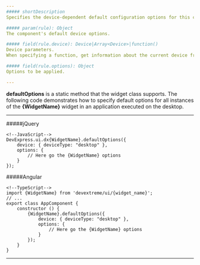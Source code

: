 ```yaml
---
##### shortDescription
Specifies the device-dependent default configuration options for this component.

##### param(rule): Object
The component's default device options.

##### field(rule.device): Device|Array<Device>|function()
Device parameters.      
When specifying a function, get information about the current device from the argument. Return **true** if the options should be applied to the device.

##### field(rule.options): Object
Options to be applied.

---
```

**defaultOptions** is a static method that the widget class supports. The following code demonstrates how to specify default options for all instances of the **{WidgetName}** widget in an application executed on the desktop.

---
#####jQuery

    <!--JavaScript-->
    DevExpress.ui.dx{WidgetName}.defaultOptions({ 
        device: { deviceType: "desktop" },
        options: {
            // Here go the {WidgetName} options
        }
    });

#####Angular

    <!--TypeScript-->
    import {WidgetName} from 'devextreme/ui/{widget_name}';
    // ...
    export class AppComponent {
        constructor () {
            {WidgetName}.defaultOptions({
                device: { deviceType: "desktop" },
                options: {
                    // Here go the {WidgetName} options
                }
            });
        }
    }

---